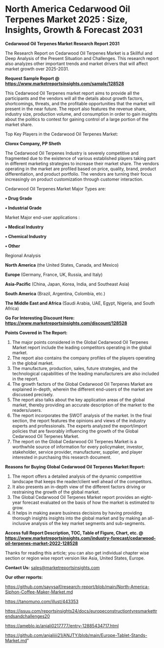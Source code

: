 # North America Cedarwood Oil Terpenes Market 2025 : Size, Insights, Growth & Forecast 2031

<strong>Cedarwood Oil Terpenes Market Research Report 2031</strong>

The Research Report on Cedarwood Oil Terpenes Market is a Skillful and Deep Analysis of the Present Situation and Challenges. This research report also analyzes other important trends and market drivers that will affect market growth over 2025-2031.

<strong>Request Sample Report @ <a href=https://www.marketreportsinsights.com/sample/128528>https://www.marketreportsinsights.com/sample/128528</a></strong>

This Cedarwood Oil Terpenes market report aims to provide all the participants and the vendors will all the details about growth factors, shortcomings, threats, and the profitable opportunities that the market will present in the near future. The report also features the revenue share, industry size, production volume, and consumption in order to gain insights about the politics to contest for gaining control of a large portion of the market share.

Top Key Players in the Cedarwood Oil Terpenes Market:

<strong>Clorox Company, PP Sheth</strong>

The Cedarwood Oil Terpenes Industry is severely competitive and fragmented due to the existence of various established players taking part in different marketing strategies to increase their market share. The vendors operating in the market are profiled based on price, quality, brand, product differentiation, and product portfolio. The vendors are turning their focus increasingly on product customization through customer interaction.

Cedarwood Oil Terpenes Market Major Types are:

<strong>• Drug Grade

• Industrial Grade</strong>

Market Major end-user applications :

<strong>• Medical Industry

• Chemical Industry

• Other</strong>

Regional Analysis

</u><strong><b>North America</b></strong> (the United States, Canada, and Mexico)

<strong><b>Europe </b></strong>(Germany, France, UK, Russia, and Italy)

<strong><b>Asia-Pacific</b></strong> (China, Japan, Korea, India, and Southeast Asia)

<strong><b>South America</b></strong> (Brazil, Argentina, Colombia, etc.)

<strong><b>The Middle East and Africa</b></strong> (Saudi Arabia, UAE, Egypt, Nigeria, and South Africa)

<strong>Go For Interesting Discount Here: <a href=https://www.marketreportsinsights.com/discount/128528>https://www.marketreportsinsights.com/discount/128528</a></strong>

<strong>Points Covered in The Report:</strong>
<ol>
  <li>The major points considered in the Global Cedarwood Oil Terpenes Market report include the leading competitors operating in the global market.</li>
  <li>The report also contains the company profiles of the players operating in the global market.</li>
  <li>The manufacture, production, sales, future strategies, and the technological capabilities of the leading manufacturers are also included in the report.</li>
  <li>The growth factors of the Global Cedarwood Oil Terpenes Market are explained in-depth, wherein the different end-users of the market are discussed precisely.</li>
  <li>The report also talks about the key application areas of the global market, thereby providing an accurate description of the market to the readers/users.</li>
  <li>The report incorporates the SWOT analysis of the market. In the final section, the report features the opinions and views of the industry experts and professionals. The experts analyzed the export/import policies that are favorably influencing the growth of the Global Cedarwood Oil Terpenes Market.</li>
  <li>The report on the Global Cedarwood Oil Terpenes Market is a worthwhile source of information for every policymaker, investor, stakeholder, service provider, manufacturer, supplier, and player interested in purchasing this research document.</li>
</ol>
<strong>Reasons for Buying Global Cedarwood Oil Terpenes Market Report:</strong>

<ol>
  <li>The report offers a detailed analysis of the dynamic competitive landscape that keeps the reader/client well ahead of the competitors.</li>
  <li>It also presents an in-depth view of the different factors driving or restraining the growth of the global market.</li>
  <li>The Global Cedarwood Oil Terpenes Market report provides an eight-year forecast evaluated on the basis of how the market is estimated to grow.</li>
  <li>It helps in making aware business decisions by having providing thorough insights insights into the global market and by making an all-inclusive analysis of the key market segments and sub-segments.</li>
</ol>
<strong>Access full Report Description, TOC, Table of Figure, Chart, etc. @ <a href=https://www.marketreportsinsights.com/industry-forecast/cedarwood-oil-terpenes-market-2022-128528>https://www.marketreportsinsights.com/industry-forecast/cedarwood-oil-terpenes-market-2022-128528</a></strong>


Thanks for reading this article; you can also get individual chapter wise section or region wise report version like Asia, United States, Europe.

<strong>Contact Us:</strong>
sales@marketreportsinsights.com

<strong>Our other reports:</strong>

<a href=https://github.com/sayysaif/research-report/blob/main/North-America-Siphon-Coffee-Maker-Market.md>https://github.com/sayysaif/research-report/blob/main/North-America-Siphon-Coffee-Maker-Market.md</a>

<a href=https://tanomuno.com/illust/443353>https://tanomuno.com/illust/443353</a>

<a href=https://issuu.com/reportsinsights24/docs/europeconstructiontyresmarkettrendsandchallenges20>https://issuu.com/reportsinsights24/docs/europeconstructiontyresmarkettrendsandchallenges20</a>

<a href=https://ameblo.jp/anjali0217777/entry-12885434717.html>https://ameblo.jp/anjali0217777/entry-12885434717.html</a>

<a href=https://github.com/anjaliiii21/ANJTY/blob/main/Europe-Tablet-Stands-Market.md>https://github.com/anjaliiii21/ANJTY/blob/main/Europe-Tablet-Stands-Market.md</a>"
